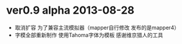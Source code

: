 # ver0.9 alpha 2013-08-28

- 取消扩容 为了兼容主流模拟器（mapper自行修改 发布的是mapper4）
- 字模全部重新制作 使用Tahoma字体为模板 感谢维京猎人的工具